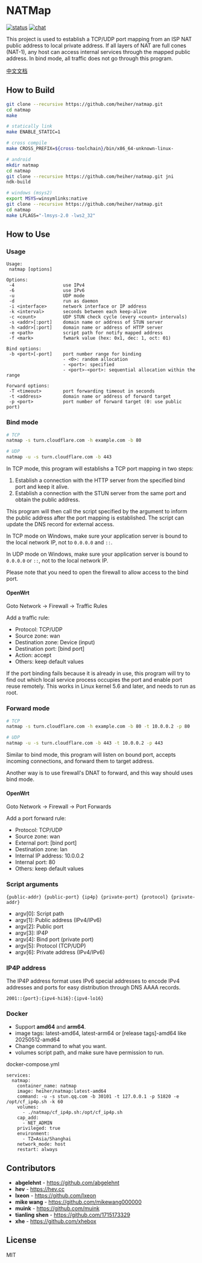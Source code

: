 # NATMap

[![status](https://github.com/heiher/natmap/actions/workflows/build.yaml/badge.svg?branch=master&event=push)](https://github.com/heiher/natmap)
[![chat](https://github.com/heiher/natmap/raw/master/.github/badges/telegram.svg)](https://t.me/hellonatter)

This project is used to establish a TCP/UDP port mapping from an ISP NAT public
address to local private address. If all layers of NAT are full cones (NAT-1),
any host can access internal services through the mapped public address. In bind
mode, all traffic does not go through this program.

[中文文档](https://github.com/heiher/natmap/wiki)

## How to Build

```bash
git clone --recursive https://github.com/heiher/natmap.git
cd natmap
make

# statically link
make ENABLE_STATIC=1

# cross compile
make CROSS_PREFIX=${cross-toolchain}/bin/x86_64-unknown-linux-

# android
mkdir natmap
cd natmap
git clone --recursive https://github.com/heiher/natmap.git jni
ndk-build

# windows (msys2)
export MSYS=winsymlinks:native
git clone --recursive https://github.com/heiher/natmap.git
cd natmap
make LFLAGS="-lmsys-2.0 -lws2_32"
```

## How to Use

### Usage

```
Usage:
 natmap [options]

Options:
 -4                  use IPv4
 -6                  use IPv6
 -u                  UDP mode
 -d                  run as daemon
 -i <interface>      network interface or IP address
 -k <interval>       seconds between each keep-alive
 -c <count>          UDP STUN check cycle (every <count> intervals)
 -s <addr>[:port]    domain name or address of STUN server
 -h <addr>[:port]    domain name or address of HTTP server
 -e <path>           script path for notify mapped address
 -f <mark>           fwmark value (hex: 0x1, dec: 1, oct: 01)

Bind options:
 -b <port>[-port]    port number range for binding
                     - <0>: random allocation
                     - <port>: specified
                     - <port>-<port>: sequential allocation within the range

Forward options:
 -T <timeout>        port forwarding timeout in seconds
 -t <address>        domain name or address of forward target
 -p <port>           port number of forward target (0: use public port)
```

### Bind mode

```bash
# TCP
natmap -s turn.cloudflare.com -h example.com -b 80

# UDP
natmap -u -s turn.cloudflare.com -b 443
```

In TCP mode, this program will establishs a TCP port mapping in two steps:

1. Establish a connection with the HTTP server from the specified bind port and
keep it alive.
2. Establish a connection with the STUN server from the same port and obtain the
public address.

This program will then call the script specified by the argument to inform the
public address after the port mapping is established. The script can update
the DNS record for external access.

In TCP mode on Windows, make sure your application server is bound to the local
network IP, not to `0.0.0.0` and `::`.

In UDP mode on Windows, make sure your application server is bound to `0.0.0.0`
or `::`, not to the local network IP.

Please note that you need to open the firewall to allow access to the bind port.

#### OpenWrt

Goto Network -> Firewall -> Traffic Rules

Add a traffic rule:

* Protocol: TCP/UDP
* Source zone: wan
* Destination zone: Device (input)
* Destination port: [bind port]
* Action: accept
* Others: keep default values

If the port binding fails because it is already in use, this program will try
to find out which local service process occupies the port and enable port reuse
remotely. This works in Linux kernel 5.6 and later, and needs to run as root.

### Forward mode

```bash
# TCP
natmap -s turn.cloudflare.com -h example.com -b 80 -t 10.0.0.2 -p 80

# UDP
natmap -u -s turn.cloudflare.com -b 443 -t 10.0.0.2 -p 443
```

Similar to bind mode, this program will listen on bound port, accepts incoming
connections, and forward them to target address.

Another way is to use firewall's DNAT to forward, and this way should uses bind
mode.

#### OpenWrt

Goto Network -> Firewall -> Port Forwards

Add a port forward rule:

* Protocol: TCP/UDP
* Source zone: wan
* External port: [bind port]
* Destination zone: lan
* Internal IP address: 10.0.0.2
* Internal port: 80
* Others: keep default values

### Script arguments

```
{public-addr} {public-port} {ip4p} {private-port} {protocol} {private-addr}
```

* argv[0]: Script path
* argv[1]: Public address (IPv4/IPv6)
* argv[2]: Public port
* argv[3]: IP4P
* argv[4]: Bind port (private port)
* argv[5]: Protocol (TCP/UDP)
* argv[6]: Private address (IPv4/IPv6)

### IP4P address

The IP4P address format uses IPv6 special addresses to encode IPv4 addresses and
ports for easy distribution through DNS AAAA records.

```
2001::{port}:{ipv4-hi16}:{ipv4-lo16}
```

### Docker

* Support **amd64** and **arm64**.
* image tags: latest-amd64, latest-arm64 or [release tags]-amd64 like 20250512-amd64
* Change command to what you want.
* volumes script path, and make sure have permission to run.

docker-compose.yml
```docker-compse
services:
  natmap:
    container_name: natmap
    image: heiher/natmap:latest-amd64
    command: -u -s stun.qq.com -b 30101 -t 127.0.0.1 -p 51820 -e /opt/cf_ip4p.sh -k 60
    volumes:
      - ./natmap/cf_ip4p.sh:/opt/cf_ip4p.sh
    cap_add:
      - NET_ADMIN
    privileged: true
    environment:
      - TZ=Asia/Shanghai
    network_mode: host
    restart: always
```

## Contributors
* **abgelehnt** - https://github.com/abgelehnt
* **hev** - https://hev.cc
* **lxeon** - https://github.com/lxeon
* **mike wang** - https://github.com/mikewang000000
* **muink** - https://github.com/muink
* **tianling shen** - https://github.com/1715173329
* **xhe** - https://github.com/xhebox

## License
MIT
